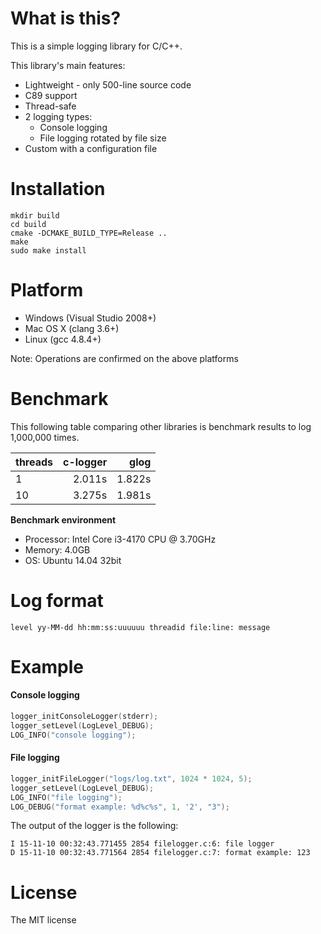 What is this?
=============
This is a simple logging library for C/C++.

This library's main features:
* Lightweight - only 500-line source code
* C89 support
* Thread-safe
* 2 logging types:
  * Console logging
  * File logging rotated by file size
* Custom with a configuration file

Installation
============
```shell
mkdir build
cd build
cmake -DCMAKE_BUILD_TYPE=Release ..
make
sudo make install
```

Platform
========
* Windows (Visual Studio 2008+)
* Mac OS X (clang 3.6+)
* Linux (gcc 4.8.4+)

Note: Operations are confirmed on the above platforms

Benchmark
=========
This following table comparing other libraries is benchmark results to log 1,000,000 times.

| threads  | c-logger | glog     |
|:---------|---------:|---------:|
| 1        | 2.011s   | 1.822s   |
| 10       | 3.275s   | 1.981s   |

**Benchmark environment**
* Processor: Intel Core i3-4170 CPU @ 3.70GHz
* Memory: 4.0GB
* OS: Ubuntu 14.04 32bit

Log format
==========
```
level yy-MM-dd hh:mm:ss:uuuuuu threadid file:line: message
```

Example
=======
#### Console logging
```c
logger_initConsoleLogger(stderr);
logger_setLevel(LogLevel_DEBUG);
LOG_INFO("console logging");
```

#### File logging
```c
logger_initFileLogger("logs/log.txt", 1024 * 1024, 5);
logger_setLevel(LogLevel_DEBUG);
LOG_INFO("file logging");
LOG_DEBUG("format example: %d%c%s", 1, '2', "3");
```

The output of the logger is the following:
```
I 15-11-10 00:32:43.771455 2854 filelogger.c:6: file logger
D 15-11-10 00:32:43.771564 2854 filelogger.c:7: format example: 123
```

License
=======
The MIT license
